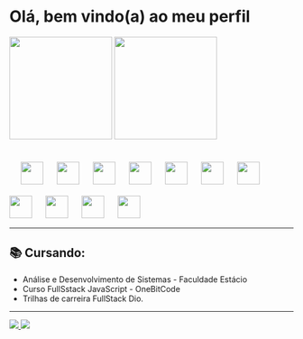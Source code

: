 <h1> Olá, bem vindo(a) ao meu perfil </h1>
<div>
 <img style="height: 13em;" src="https://github-readme-stats.vercel.app/api?username=RicToni&theme=dark&show_icons=true&hide_border=false&count_private=true">
 <img style="height: 13em;" src="https://github-readme-stats.vercel.app/api/top-langs/?username=RicToni&theme=dark&show_icons=true&hide_border=false&layout=compact">
</div>
<br>
<div >
  <img style="max-height: 100%; width: 40px; margin: 20px;" src="https://cdn.jsdelivr.net/gh/devicons/devicon/icons/html5/html5-original.svg" />
  <img style="max-height: 100%; width: 40px; margin-right: 20px;"  src="https://cdn.jsdelivr.net/gh/devicons/devicon/icons/css3/css3-original.svg" />
  <img style="max-height: 100%; width: 40px; margin-right: 20px;" src="https://cdn.jsdelivr.net/gh/devicons/devicon/icons/bootstrap/bootstrap-original.svg" />
  <img style="max-height: 100%; width: 40px; margin-right: 20px;" src="https://cdn.jsdelivr.net/gh/devicons/devicon/icons/javascript/javascript-original.svg" />
  <img style="max-height: 100%; width: 40px; margin-right: 20px;" src="https://cdn.jsdelivr.net/gh/devicons/devicon/icons/typescript/typescript-original.svg" />
  <img style="max-height: 100%; width: 40px; margin-right: 20px;" src="https://cdn.jsdelivr.net/gh/devicons/devicon/icons/csharp/csharp-original.svg" />
  <img style="max-height: 100%; width: 40px; margin-right: 20px;" src="https://cdn.jsdelivr.net/gh/devicons/devicon/icons/dotnetcore/dotnetcore-original.svg" />
  <img style="max-height: 100%; width: 40px; margin-right: 20px;" src="https://cdn.jsdelivr.net/gh/devicons/devicon/icons/nodejs/nodejs-original.svg" />
  <img style="max-height: 100%; width: 40px; margin-right: 20px;" src="https://cdn.jsdelivr.net/gh/devicons/devicon/icons/git/git-original.svg" />                
  <img style="max-height: 100%; width: 40px; margin-right: 20px;"  src="https://cdn.jsdelivr.net/gh/devicons/devicon/icons/vscode/vscode-original.svg" />   
  <img style="max-height: 100%; width: 40px; margin-right: 20px;" src="https://cdn.jsdelivr.net/gh/devicons/devicon/icons/figma/figma-original.svg" />
          
</div>
<hr>
<div>
  <h2> 📚 Cursando: </h2>
  <ul>
     <li>Análise e Desenvolvimento de Sistemas - Faculdade Estácio</li>
     <li>Curso FullSstack JavaScript - OneBitCode</li>
     <li>Trilhas de carreira FullStack Dio.</li>
  </ul>
<hr>
<a href="https://www.linkedin.com/in/ricardo-tonholli-1121151b9/"><img src="https://camo.githubusercontent.com/c00f87aeebbec37f3ee0857cc4c20b21fefde8a96caf4744383ebfe44a47fe3f/68747470733a2f2f696d672e736869656c64732e696f2f62616467652f2d4c696e6b6564496e2d2532333030373742353f7374796c653d666f722d7468652d6261646765266c6f676f3d6c696e6b6564696e266c6f676f436f6c6f723d7768697465](https://skillicons.dev/icons?i=all">
</a>
<a href="https://www.instagram.com/ricardotonholli/"><img src="https://camo.githubusercontent.com/acaa286597b43c96dc02b69b90de15a65c52063e31835b763a061cc815f64bac/68747470733a2f2f696d672e736869656c64732e696f2f62616467652f2d496e7374616772616d2d2532334534343035463f7374796c653d666f722d7468652d6261646765266c6f676f3d696e7374616772616d266c6f676f436f6c6f723d7768697465">
</a>
</div>





